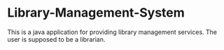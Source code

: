 # Library-Management-System
This is a java application for providing library management services. The user is supposed to be a librarian.  
